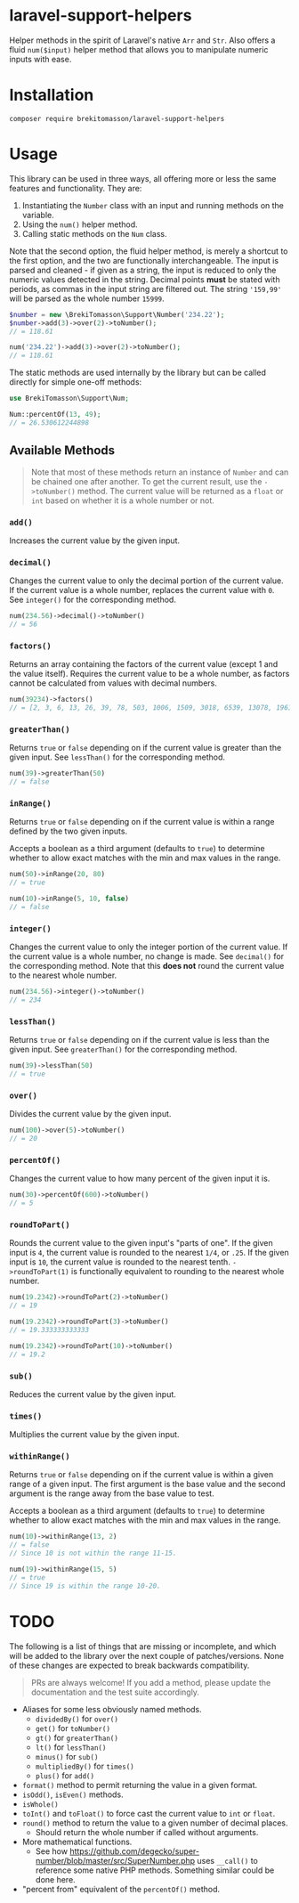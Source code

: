 # laravel-support-helpers

Helper methods in the spirit of Laravel's native `Arr` and `Str`. Also offers a fluid `num($input)` helper method that
allows you to manipulate numeric inputs with ease.

# Installation

```shell
composer require brekitomasson/laravel-support-helpers
```

# Usage

This library can be used in three ways, all offering more or less the same features and functionality. They are:

1. Instantiating the `Number` class with an input and running methods on the variable.
2. Using the `num()` helper method.
3. Calling static methods on the `Num` class.

Note that the second option, the fluid helper method, is merely a shortcut to the first option, and the two are 
functionally interchangeable. The input is parsed and cleaned - if given as a string, the input is reduced to only 
the numeric values detected in the string. Decimal points **must** be stated with periods, as commas in the input 
string are filtered out. The string `'159,99'` will be parsed as the whole number `15999`.

```php
$number = new \BrekiTomasson\Support\Number('234.22');
$number->add(3)->over(2)->toNumber();
// = 118.61

num('234.22')->add(3)->over(2)->toNumber();
// = 118.61
```

The static methods are used internally by the library but can be called directly for simple one-off methods:

```php
use BrekiTomasson\Support\Num;

Num::percentOf(13, 49);
// = 26.530612244898
```

## Available Methods

> Note that most of these methods return an instance of `Number` and can be chained one after another. To get the 
> current result, use the `->toNumber()` method. The current value will be returned as a `float` or `int` based on 
> whether it is a whole number or not.

### `add()`

Increases the current value by the given input.

### `decimal()`

Changes the current value to only the decimal portion of the current value. If the current value is a whole number, 
replaces the current value with `0`. See `integer()` for the corresponding method. 

```php
num(234.56)->decimal()->toNumber()
// = 56
```

### `factors()`

Returns an array containing the factors of the current value (except 1 and the value itself). Requires the 
current value to be a whole number, as factors cannot be calculated from values with decimal numbers.

```php
num(39234)->factors()
// = [2, 3, 6, 13, 26, 39, 78, 503, 1006, 1509, 3018, 6539, 13078, 19617]
```

### `greaterThan()`

Returns `true` or `false` depending on if the current value is greater than the given input. See `lessThan()` for 
the corresponding method.

```php
num(39)->greaterThan(50)
// = false
```

### `inRange()`

Returns `true` or `false` depending on if the current value is within a range defined by the two given inputs.

Accepts a boolean as a third argument (defaults to `true`) to determine whether to allow exact matches with the min 
and max values in the range.

```php
num(50)->inRange(20, 80)
// = true

num(10)->inRange(5, 10, false)
// = false
```

### `integer()`

Changes the current value to only the integer portion of the current value. If the current value is a whole number,
no change is made. See `decimal()` for the corresponding method. Note that this **does not** round the current value 
to the nearest whole number.

```php
num(234.56)->integer()->toNumber()
// = 234
```

### `lessThan()`

Returns `true` or `false` depending on if the current value is less than the given input. See `greaterThan()` for the 
corresponding method.

```php
num(39)->lessThan(50)
// = true
```

### `over()`

Divides the current value by the given input.

```php
num(100)->over(5)->toNumber()
// = 20
```

### `percentOf()`

Changes the current value to how many percent of the given input it is.

```php
num(30)->percentOf(600)->toNumber()
// = 5
```

### `roundToPart()`

Rounds the current value to the given input's "parts of one". If the given input is `4`, the current value is 
rounded to the nearest `1/4`, or `.25`. If the given input is `10`, the current value is rounded to the nearest 
tenth. `->roundToPart(1)` is functionally equivalent to rounding to the nearest whole number.

```php
num(19.2342)->roundToPart(2)->toNumber()
// = 19

num(19.2342)->roundToPart(3)->toNumber()
// = 19.333333333333

num(19.2342)->roundToPart(10)->toNumber()
// = 19.2
```

### `sub()`

Reduces the current value by the given input.

### `times()`

Multiplies the current value by the given input.

### `withinRange()`

Returns `true` or `false` depending on if the current value is within a given range of a given input. The first 
argument is the base value and the second argument is the range away from the base value to test.

Accepts a boolean as a third argument (defaults to `true`) to determine whether to allow exact matches with the min
and max values in the range.

```php
num(10)->withinRange(13, 2)
// = false
// Since 10 is not within the range 11-15. 

num(19)->withinRange(15, 5)
// = true
// Since 19 is within the range 10-20.
```

# TODO

The following is a list of things that are missing or incomplete, and which will be added to the library over the 
next couple of patches/versions. None of these changes are expected to break backwards compatibility.

> PRs are always welcome! If you add a method, please update the documentation and the test suite accordingly.

- Aliases for some less obviously named methods.
  - `dividedBy()` for `over()`
  - `get()` for `toNumber()`
  - `gt()` for `greaterThan()`
  - `lt()` for `lessThan()`
  - `minus()` for `sub()`
  - `multipliedBy()` for `times()`
  - `plus()` for `add()`
- `format()` method to permit returning the value in a given format.
- `isOdd()`, `isEven()` methods.
- `isWhole()`
- `toInt()` and `toFloat()` to force cast the current value to `int` or `float`.
- `round()` method to return the value to a given number of decimal places.
  - Should return the whole number if called without arguments.
- More mathematical functions.
  - See how https://github.com/degecko/super-number/blob/master/src/SuperNumber.php uses `__call()` to reference 
    some native PHP methods. Something similar could be done here.
- "percent from" equivalent of the `percentOf()` method.
